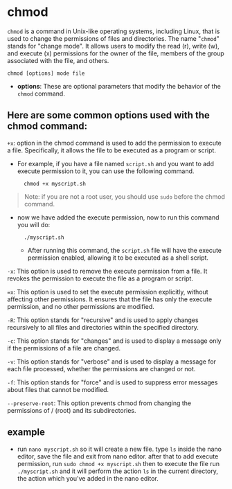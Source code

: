 # chmod

`chmod` is a command in Unix-like operating systems, including Linux, that is used to change the permissions of files and directories. The name "`chmod`" stands for "change mode". It allows users to modify the read (r), write (w), and execute (x) permissions for the owner of the file, members of the group associated with the file, and others.

```shell
chmod [options] mode file
```

- **options**: These are optional parameters that modify the behavior of the `chmod` command. 

## Here are some common options used with the chmod command:

`+x`: option in the chmod command is used to add the permission to execute a file. Specifically, it allows the file to be executed as a program or script.
- For example, if you have a file named `script.sh` and you want to add execute permission to it, you can use the following command. 

        chmod +x myscript.sh

> Note: if you are not a root user, you should use `sudo` before the chmod command.

- now we have added the execute permission, now to run this command you will do: 

        ./myscript.sh

    - After running this command, the `script.sh` file will have the execute permission enabled, allowing it to be executed as a shell script.

`-x`: This option is used to remove the execute permission from a file. It revokes the permission to execute the file as a program or script.

`=x`: This option is used to set the execute permission explicitly, without affecting other permissions. It ensures that the file has only the execute permission, and no other permissions are modified.

`-R`: This option stands for "recursive" and is used to apply changes recursively to all files and directories within the specified directory.

`-c`: This option stands for "changes" and is used to display a message only if the permissions of a file are changed.

`-v`: This option stands for "verbose" and is used to display a message for each file processed, whether the permissions are changed or not.

`-f`: This option stands for "force" and is used to suppress error messages about files that cannot be modified.

`--preserve-root`: This option prevents chmod from changing the permissions of / (root) and its subdirectories.



## example
- run `nano myscript.sh` so it will create a new file. type `ls` inside the nano editor, save the file and exit from nano editor. after that to add execute permission, run `sudo chmod +x myscript.sh` then to execute the file run `./myscript.sh` and it will perform the action `ls` in the current directory, the action which you've added in the nano editor. 